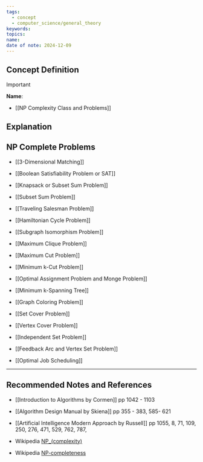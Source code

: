 ```yaml
---
tags:
  - concept
  - computer_science/general_theory
keywords: 
topics: 
name: 
date of note: 2024-12-09
---
```


## Concept Definition

>[!important]
>**Name**: 



- [[NP Complexity Class and Problems]]

## Explanation


## NP Complete Problems

- [[3-Dimensional Matching]]
- [[Boolean Satisfiability Problem or SAT]]
- [[Knapsack or Subset Sum Problem]]
- [[Subset Sum Problem]]

- [[Traveling Salesman Problem]]
- [[Hamiltonian Cycle Problem]]
- [[Subgraph Isomorphism Problem]]

- [[Maximum Clique Problem]]
- [[Maximum Cut Problem]]
- [[Minimum k-Cut Problem]]
- [[Optimal Assignment Problem and Monge Problem]]
- [[Minimum k-Spanning Tree]]

- [[Graph Coloring Problem]]

- [[Set Cover Problem]]
- [[Vertex Cover Problem]]
- [[Independent Set Problem]]

- [[Feedback Arc and Vertex Set Problem]]
- [[Optimal Job Scheduling]]





-----------
##  Recommended Notes and References


- [[Introduction to Algorithms by Cormen]] pp 1042 - 1103
- [[Algorithm Design Manual by Skiena]] pp 355 - 383, 585- 621
- [[Artificial Intelligence Modern Approach by Russell]] pp 1055, 8, 71, 109, 250, 276, 471, 529, 762, 787, 

- Wikipedia [NP_(complexity)](https://en.wikipedia.org/wiki/NP_(complexity))
- Wikipedia [NP-completeness](https://en.wikipedia.org/wiki/NP-completeness)